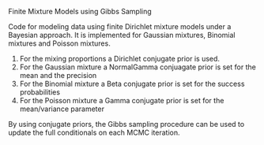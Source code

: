 Finite Mixture Models using Gibbs Sampling

Code for modeling data using finite Dirichlet mixture models under a Bayesian approach.
It is implemented for Gaussian mixtures, Binomial mixtures and Poisson mixtures. 

1. For the mixing proportions a Dirichlet conjugate prior is used. 
2. For the Gaussian mixture a NormalGamma conjuagate prior is set for the mean and the precision
3. For the Binomial mixture a Beta conjugate prior is set for the success probabilities
4. For the Poisson mixture a Gamma conjugate prior is set for the mean/variance parameter

By using conjugate priors, the Gibbs sampling procedure can be used to update the full conditionals
on each MCMC iteration. 

